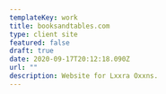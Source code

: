 ```yaml
---
templateKey: work
title: booksandtables.com
type: client site
featured: false
draft: true
date: 2020-09-17T20:12:18.090Z
url: ""
description: Website for Lxxra Oxxns.
---
```

